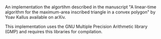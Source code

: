An implementation the algortihm described in the manuscript "A linear-time algorithm for the maximum-area inscribed triangle in a convex polygon" by Yoav Kallus available on arXiv.

This implementation uses the GNU Multiple Precision Arithmetic library (GMP) and requires this libraries for compilation.
